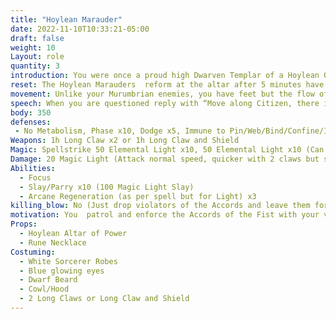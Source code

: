 ```yaml
---
title: "Hoylean Marauder"
date: 2022-11-10T10:33:21-05:00
draft: false
weight: 10
Layout: role
quantity: 3
introduction: You were once a proud high Dwarven Templar of a Hoylean Order. You lived your life by the blade and now in death you serve Hoyle by the blade but just not how you intended to. You were lured in by avarice when an auction of Magic Items was being hosted near Hoyle. When you arrived, it was an ambush by the Bloody Fist. Now by the Ritual of the Changed Ones, you are under their command, soldiers in a different war now but solider none the less. You  enforce the Accords of the Fist upon Stonewood as per your overlords.
reset: The Hoylean Marauders  reform at the altar after 5 minutes have passed and their necklace has powered back up
movement: Unlike your Murumbrian enemies, you have feet but the flow of time in this transformed state has prevented you from quick movement. You walk at a steady pace and  not increase speed  since time is warped around you. Move very robotically.  Make your body turns and head movements very slow and robotic while you are patrolling. 
speech: When you are questioned reply with “Move along Citizen, there is Law to be upheld.” When you are engaged in combat reply with “Violators of the Accords shall be subjected to suffering!”
body: 350
defenses: 
 - No Metabolism, Phase x10, Dodge x5, Immune to Pin/Web/Bind/Confine/Imprison, Immune to Charm/Command, Healed by Light and Time, Double Taken from Darkness
Weapons: 1h Long Claw x2 or 1h Long Claw and Shield
Magic: Spellstrike 50 Elemental Light x10, 50 Elemental Light x10 (Can Heal With This), 40 Elemental Light x10 (Can Heal With This), Spellstrike Arcane Paralysis x5, Spellstrike Arcane Imprison x5, Spellstrike Arcane Confine x5
Damage: 20 Magic Light (Attack normal speed, quicker with 2 claws but sword and shield tactical PC style fighting)
Abilities: 
  - Focus
  - Slay/Parry x10 (100 Magic Light Slay) 
  - Arcane Regeneration (as per spell but for Light) x3
killing_blow: No (Just drop violators of the Accords and leave them for Bloody Fist to collect)
motivation: You  patrol and enforce the Accords of the Fist with your very being. Nothing is more important than this. You operate like a machine for these laws. It is very simple when someone breaks an Accord, you punish them without mercy and swiftly. They almost programed your mind like a Golem, but they left a sentient mind inside albeit transformed into Hoylean Light Zealot, but your orders are clear, protect the city and uphold the Accords, maybe one day they will release you from this prison…
Props:
  - Hoylean Altar of Power
  - Rune Necklace
Costuming: 
  - White Sorcerer Robes
  - Blue glowing eyes
  - Dwarf Beard
  - Cowl/Hood
  - 2 Long Claws or Long Claw and Shield
---
```












